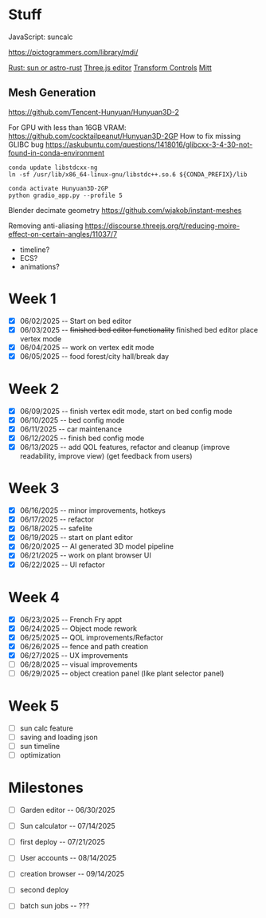 # Stuff

JavaScript: suncalc

https://pictogrammers.com/library/mdi/

[Rust: sun or astro-rust](https://github.com/mourner/suncalc)
[Three.js editor](https://github.com/mrdoob/three.js/tree/master/editor)
[Transform Controls](https://threejs.org/docs/#examples/en/controls/TransformControls)
[Mitt](https://www.npmjs.com/package/mitt)

## Mesh Generation
https://github.com/Tencent-Hunyuan/Hunyuan3D-2

For GPU with less than 16GB VRAM:
https://github.com/cocktailpeanut/Hunyuan3D-2GP
How to fix missing GLIBC bug
https://askubuntu.com/questions/1418016/glibcxx-3-4-30-not-found-in-conda-environment
```
conda update libstdcxx-ng
ln -sf /usr/lib/x86_64-linux-gnu/libstdc++.so.6 ${CONDA_PREFIX}/lib
```

```
conda activate Hunyuan3D-2GP
python gradio_app.py --profile 5
```

Blender decimate geometry
https://github.com/wjakob/instant-meshes

Removing anti-aliasing
https://discourse.threejs.org/t/reducing-moire-effect-on-certain-angles/11037/7

- timeline?
- ECS?
- animations?

# Week 1
- [x] 06/02/2025 -- Start on bed editor
- [x] 06/03/2025 -- ~~finished bed editor functionality~~ finished bed editor place vertex mode
- [x] 06/04/2025 -- work on vertex edit mode
- [x] 06/05/2025 -- food forest/city hall/break day

# Week 2
- [x] 06/09/2025 -- finish vertex edit mode, start on bed config mode
- [x] 06/10/2025 -- bed config mode
- [x] 06/11/2025 -- car maintenance
- [x] 06/12/2025 -- finish bed config mode
- [x] 06/13/2025 -- add QOL features, refactor and cleanup (improve readability, improve view) (get feedback from users)

# Week 3
- [x] 06/16/2025 -- minor improvements, hotkeys
- [x] 06/17/2025 -- refactor
- [x] 06/18/2025 -- safelite
- [x] 06/19/2025 -- start on plant editor
- [x] 06/20/2025 -- AI generated 3D model pipeline
- [x] 06/21/2025 -- work on plant browser UI
- [x] 06/22/2025 -- UI refactor

# Week 4
- [x] 06/23/2025 -- French Fry appt
- [x] 06/24/2025 -- Object mode rework
- [x] 06/25/2025 -- QOL improvements/Refactor
- [x] 06/26/2025 -- fence and path creation
- [x] 06/27/2025 -- UX improvements
- [ ] 06/28/2025 -- visual improvements
- [ ] 06/29/2025 -- object creation panel (like plant selector panel)

# Week 5
- [ ] sun calc feature
- [ ] saving and loading json
- [ ] sun timeline
- [ ] optimization

# Milestones
- [ ] Garden editor -- 06/30/2025
- [ ] Sun calculator -- 07/14/2025
- [ ] first deploy -- 07/21/2025

- [ ] User accounts -- 08/14/2025
- [ ] creation browser -- 09/14/2025
- [ ] second deploy

- [ ] batch sun jobs -- ???

